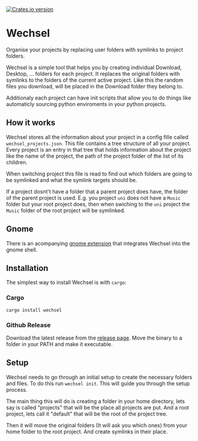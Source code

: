 <div>
  <!-- Crates version -->
  <a href="https://crates.io/crates/wechsel">
    <img src="https://img.shields.io/crates/v/wechsel.svg?style=flat-square"
    alt="Crates.io version" />
  </a>
</div>

# Wechsel
Organise your projects by replacing user folders with symlinks to project folders.

Wechsel is a simple tool that helps you by creating individual Download, Desktop, ... folders for each project.
It replaces the original folders with symlinks to the folders of the current active project.
Like this the random files you download, will be placed in the Download folder they belong to.

Additionaly each project can have init scripts that allow you to do things like automaticly sourcing python enviroments in your python projects.

## How it works
Wechsel stores all the information about your project in a config fille called ```wechsel_projects.json```.
This file contains a tree structure of all your project.
Every project is an entry in that tree that holds information about the project like the name of the project, the path of the project folder of the list of its children.

When switching project this file is read to find out which folders are going to be symlinked and what the symlink targets should be.

If a project dosnt't have a folder that a parent project does have, the folder of the parent project is used. E.g. you project ```uni``` does not have a ```Music``` folder but your root project does, then when swiching to the ```uni``` project the ```Music``` folder of the root project will be symlinked.

## Gnome
There is an acompanying [gnome extension](https://github.com/JustSomeRandomUsername/wechsel-extension) that integrates Wechsel into the gnome shell.

## Installation
The simplest way to install Wechsel is with ```cargo```:

### Cargo
```cargo install wechsel```

### Github Release
Download the latest release from the [release page](https://github.com/JustSomeRandomUsername/wechsel/releases).
Move the binary to a folder in your PATH and make it executable.


## Setup
Wechsel needs to go through an initial setup to create the necessary folders and files.
To do this run ```wechsel init```. This will guide you through the setup process.

The main thing this will do is creating a folder in your home directory, lets say is called "projects" that will be the place all projects are put. And a root project, lets call it "default" that will be the root of the project tree.

Then it will move the original folders (It will ask you which ones) from your home folder to the root project. And create symlinks in their place.
